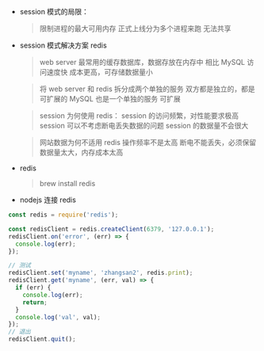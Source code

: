 - session 模式的局限：
  > 限制进程的最大可用内存
  > 正式上线分为多个进程来跑 无法共享

* session 模式解决方案 redis

  > web server 最常用的缓存数据库，数据存放在内存中
  > 相比 MySQL 访问速度快
  > 成本更高，可存储数据量小

  > 将 web server 和 redis 拆分成两个单独的服务
  > 双方都是独立的，都是可扩展的
  > MySQL 也是一个单独的服务 可扩展

  > session 为何使用 redis：
  > session 的访问频繁，对性能要求极高
  > session 可以不考虑断电丢失数据的问题
  > session 的数据量不会很大

  > 网站数据为何不适用 redis
  > 操作频率不是太高
  > 断电不能丢失，必须保留
  > 数据量太大，内存成本太高

- redis

  > brew install redis

- nodejs 连接 redis

```js
const redis = require('redis');

const redisClient = redis.createClient(6379, '127.0.0.1');
redisClient.on('error', (err) => {
  console.log(err);
});

// 测试
redisClient.set('myname', 'zhangsan2', redis.print);
redisClient.get('myname', (err, val) => {
  if (err) {
    console.log(err);
    return;
  }
  console.log('val', val);
});
// 退出
redisClient.quit();
```
